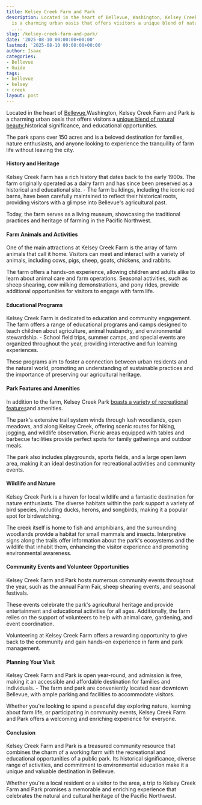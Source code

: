 ```yaml
---
title: Kelsey Creek Farm and Park
description: Located in the heart of Bellevue, Washington, Kelsey Creek Farm and Park
  is a charming urban oasis that offers visitors a unique blend of natural beauty
  ,...
slug: /kelsey-creek-farm-and-park/
date: '2025-08-10 00:00:00+00:00'
lastmod: '2025-08-10 00:00:00+00:00'
author: Isaac
categories:
- Bellevue
- Guide
tags:
- bellevue
- kelsey
- creek
layout: post
---
```

Located in the heart of [Bellevue](https://pestpolicy.com/mount-rainier-national-park/),Washington, Kelsey Creek Farm and Park is a charming urban oasis that offers visitors a [unique blend of natural beauty](https://bellevuewa.gov/city-government/departments/parks/community-centers/kelsey-creek-farm),historical significance, and educational opportunities.

The park spans over 150 acres and is a beloved destination for families, nature enthusiasts, and anyone looking to experience the tranquility of farm life without leaving the city.

####  History and Heritage

Kelsey Creek Farm has a rich history that dates back to the early 1900s. The farm originally operated as a dairy farm and has since been preserved as a historical and educational site. - The farm buildings, including the iconic red barns, have been carefully maintained to reflect their historical roots, providing visitors with a glimpse into Bellevue's agricultural past.

Today, the farm serves as a living museum, showcasing the traditional practices and heritage of farming in the Pacific Northwest.

####  Farm Animals and Activities

One of the main attractions at Kelsey Creek Farm is the array of farm animals that call it home. Visitors can meet and interact with a variety of animals, including cows, pigs, sheep, goats, chickens, and rabbits.

The farm offers a hands-on experience, allowing children and adults alike to learn about animal care and farm operations. Seasonal activities, such as sheep shearing, cow milking demonstrations, and pony rides, provide additional opportunities for visitors to engage with farm life.

####  Educational Programs

Kelsey Creek Farm is dedicated to education and community engagement. The farm offers a range of educational programs and camps designed to teach children about agriculture, animal husbandry, and environmental stewardship. - School field trips, summer camps, and special events are organized throughout the year, providing interactive and fun learning experiences.

These programs aim to foster a connection between urban residents and the natural world, promoting an understanding of sustainable practices and the importance of preserving our agricultural heritage.

####  Park Features and Amenities

In addition to the farm, Kelsey Creek Park [boasts a variety of recreational features](https://bellevuewa.gov/city-government/departments/parks/parks-and-trails/nature-trails/kelsey-creek-park-nature-trails)and amenities.

The park's extensive trail system winds through lush woodlands, open meadows, and along Kelsey Creek, offering scenic routes for hiking, jogging, and wildlife observation. Picnic areas equipped with tables and barbecue facilities provide perfect spots for family gatherings and outdoor meals.

The park also includes playgrounds, sports fields, and a large open lawn area, making it an ideal destination for recreational activities and community events.

####  Wildlife and Nature

Kelsey Creek Park is a haven for local wildlife and a fantastic destination for nature enthusiasts. The diverse habitats within the park support a variety of bird species, including ducks, herons, and songbirds, making it a popular spot for birdwatching.

The creek itself is home to fish and amphibians, and the surrounding woodlands provide a habitat for small mammals and insects. Interpretive signs along the trails offer information about the park's ecosystems and the wildlife that inhabit them, enhancing the visitor experience and promoting environmental awareness.

####  Community Events and Volunteer Opportunities

Kelsey Creek Farm and Park hosts numerous community events throughout the year, such as the annual Farm Fair, sheep shearing events, and seasonal festivals.

These events celebrate the park's agricultural heritage and provide entertainment and educational activities for all ages. Additionally, the farm relies on the support of volunteers to help with animal care, gardening, and event coordination.

Volunteering at Kelsey Creek Farm offers a rewarding opportunity to give back to the community and gain hands-on experience in farm and park management.

####  Planning Your Visit

Kelsey Creek Farm and Park is open year-round, and admission is free, making it an accessible and affordable destination for families and individuals. - The farm and park are conveniently located near downtown Bellevue, with ample parking and facilities to accommodate visitors.

Whether you're looking to spend a peaceful day exploring nature, learning about farm life, or participating in community events, Kelsey Creek Farm and Park offers a welcoming and enriching experience for everyone.

####  Conclusion

Kelsey Creek Farm and Park is a treasured community resource that combines the charm of a working farm with the recreational and educational opportunities of a public park. Its historical significance, diverse range of activities, and commitment to environmental education make it a unique and valuable destination in Bellevue.

Whether you're a local resident or a visitor to the area, a trip to Kelsey Creek Farm and Park promises a memorable and enriching experience that celebrates the natural and cultural heritage of the Pacific Northwest.